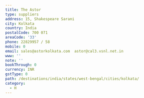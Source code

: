 ```yaml
---
title: The Astor
type: suppliers
address: 15, Shakespeare Sarani
city: Kolkata
country: India
postalCode: 700 071
areaCode: '33'
phone: 22829957 / 58
mobile: 0
email: sales@astorkolkata.com  astor@cal3.vsnl.net.in
www: ''
note: ''
bookThrough: 0
currency: INR
gstType: 0
path: /destinations/india/states/west-bengal/cities/kolkata/
category:
  - H
---
```


